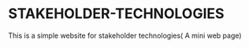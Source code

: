 # STAKEHOLDER-TECHNOLOGIES
This is a simple website for stakeholder technologies( A mini web page) 
